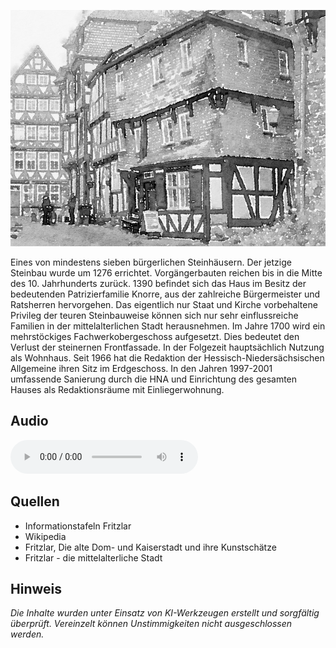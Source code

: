 ![HNA Haus](./images/fritzlar/p31.jpg)

Eines von mindestens sieben bürgerlichen Steinhäusern. Der jetzige Steinbau wurde um 1276 errichtet. Vorgängerbauten reichen bis in die Mitte des 10.
Jahrhunderts zurück. 1390 befindet sich das Haus im Besitz der bedeutenden Patrizierfamilie Knorre, aus der zahlreiche Bürgermeister und Ratsherren hervorgehen. Das eigentlich nur Staat und Kirche vorbehaltene Privileg der teuren Steinbauweise können sich nur sehr einflussreiche Familien in der mittelalterlichen Stadt herausnehmen.
Im Jahre 1700 wird ein mehrstöckiges Fachwerkobergeschoss aufgesetzt. Dies bedeutet den Verlust der steinernen Frontfassade. In der Folgezeit hauptsächlich Nutzung als Wohnhaus. Seit
1966 hat die Redaktion der Hessisch-Niedersächsischen Allgemeine ihren Sitz im Erdgeschoss. In den Jahren 1997-2001 umfassende Sanierung durch die HNA und Einrichtung des gesamten Hauses als Redaktionsräume mit Einliegerwohnung.

## Audio

<audio controls class="full-width-audio">
  <source src="locales/fritzlar/de/p31.mp3" type="audio/mpeg">
  Dein Browser unterstützt kein Audioelement.
</audio>

## Quellen

- Informationstafeln Fritzlar
- Wikipedia
- Fritzlar, Die alte Dom- und Kaiserstadt und ihre Kunstschätze
- Fritzlar - die mittelalterliche Stadt

## Hinweis

_Die Inhalte wurden unter Einsatz von KI-Werkzeugen erstellt und sorgfältig überprüft. Vereinzelt können Unstimmigkeiten nicht ausgeschlossen werden._
